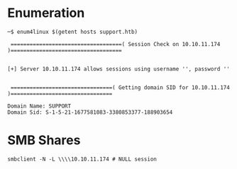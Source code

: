 # Enumeration
```─$ enum4linux $(getent hosts support.htb)```
```
 ===================================( Session Check on 10.10.11.174 )===================================


[+] Server 10.10.11.174 allows sessions using username '', password ''


 ================================( Getting domain SID for 10.10.11.174 )================================

Domain Name: SUPPORT
Domain Sid: S-1-5-21-1677581083-3380853377-188903654
```
# SMB Shares
```smbclient -N -L \\\\10.10.11.174 # NULL session```
